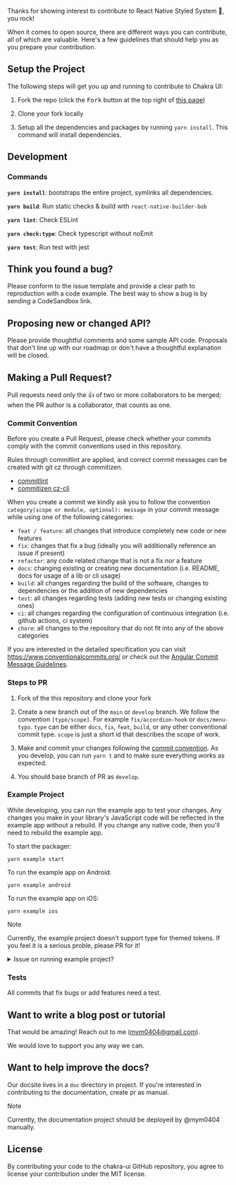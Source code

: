 Thanks for showing interest to contribute to React Native Styled System 💖, you rock!

When it comes to open source, there are different ways you can contribute, all
of which are valuable. Here's a few guidelines that should help you as you
prepare your contribution.

## Setup the Project

The following steps will get you up and running to contribute to Chakra UI:

1. Fork the repo (click the <kbd>Fork</kbd> button at the top right of
   [this page](https://github.com/mj-studio-library/react-native-styled-system))

2. Clone your fork locally

3. Setup all the dependencies and packages by running `yarn install`. This
   command will install dependencies.

## Development

### Commands

**`yarn install`**: bootstraps the entire project, symlinks all dependencies.

**`yarn build`**: Run static checks & build with `react-native-builder-bob`

**`yarn lint`**: Check ESLint

**`yarn check:type`**: Check typescript without noEmit

**`yarn test`**: Run test with jest

## Think you found a bug?

Please conform to the issue template and provide a clear path to reproduction
with a code example. The best way to show a bug is by sending a CodeSandbox
link.

## Proposing new or changed API?

Please provide thoughtful comments and some sample API code. Proposals that
don't line up with our roadmap or don't have a thoughtful explanation will be
closed.

## Making a Pull Request?

Pull requests need only the :+1: of two or more collaborators to be merged; when
the PR author is a collaborator, that counts as one.

### Commit Convention

Before you create a Pull Request, please check whether your commits comply with
the commit conventions used in this repository.

Rules through commitlint are applied, and correct commit messages can be created with git cz through commitizen.

- [commitlint](https://commitlint.js.org/)
- [commitizen cz-cli](https://github.com/commitizen/cz-cli)

When you create a commit we kindly ask you to follow the convention
`category(scope or module, optional): message` in your commit message while using one of
the following categories:

- `feat / feature`: all changes that introduce completely new code or new
  features
- `fix`: changes that fix a bug (ideally you will additionally reference an
  issue if present)
- `refactor`: any code related change that is not a fix nor a feature
- `docs`: changing existing or creating new documentation (i.e. README, docs for
  usage of a lib or cli usage)
- `build`: all changes regarding the build of the software, changes to
  dependencies or the addition of new dependencies
- `test`: all changes regarding tests (adding new tests or changing existing
  ones)
- `ci`: all changes regarding the configuration of continuous integration (i.e.
  github actions, ci system)
- `chore`: all changes to the repository that do not fit into any of the above
  categories

If you are interested in the detailed specification you can visit
https://www.conventionalcommits.org/ or check out the
[Angular Commit Message Guidelines](https://github.com/angular/angular/blob/22b96b9/CONTRIBUTING.md#-commit-message-guidelines).

### Steps to PR

1. Fork of the this repository and clone your fork

2. Create a new branch out of the `main` or `develop` branch. We follow the convention
   `[type/scope]`. For example `fix/accordion-hook` or `docs/menu-typo`. `type`
   can be either `docs`, `fix`, `feat`, `build`, or any other conventional
   commit type. `scope` is just a short id that describes the scope of work.

3. Make and commit your changes following the
   [commit convention](https://github.com/mj-studio-library/react-native-styled-system/blob/main/CONTRIBUTING.md#commit-convention).
   As you develop, you can run `yarn t` and to make sure everything works as expected.

4. You should base branch of PR as `develop`.

### Example Project

While developing, you can run the example app to test your changes.
Any changes you make in your library's JavaScript code will be reflected in the example app without a rebuild.
If you change any native code, then you'll need to rebuild the example app.

To start the packager:
```
yarn example start
```

To run the example app on Android:
```
yarn example android
```

To run the example app on iOS:
```
yarn example ios
```

> [!NOTE]
> Currently, the example project doesn't support type for themed tokens. If you feel it is a serious proble, please PR for it!

<details>
<summary>Issue on running example project?</summary>

> In yarn example ios,

- Command failed: osascript -e tell app “System Events” to count processes whose name is “Simulator”
- resolved with turning on System settings > Privacy & Security > Automation > WebStorm(or terminal?) - System Events

> In yarn example android

- Watchman error: std::__1::system_error: open: {PROJECT_PATH}: Operation not permitted
- resolved with watchman watch-del-all && watchman shutdown-server in cmd
</details>

### Tests

All commits that fix bugs or add features need a test.

## Want to write a blog post or tutorial

That would be amazing! Reach out to me (mym0404@gmail.com).

We would love to support you any way we can.

## Want to help improve the docs?

Our docsite lives in a `doc` directory in project. If you're
interested in contributing to the documentation, create pr as manual.

> [!NOTE]
> Currently, the documentation project should be deployed by @mym0404 manually.

## License

By contributing your code to the chakra-ui GitHub repository, you agree to
license your contribution under the MIT license.
